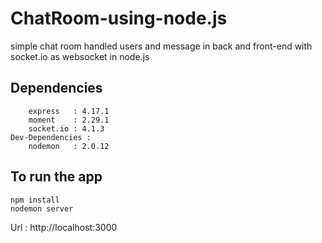 # ChatRoom-using-node.js
simple chat room handled users and message in back and front-end with socket.io as websocket in node.js
## Dependencies
```
    express   : 4.17.1
    moment    : 2.29.1
    socket.io : 4.1.3
Dev-Dependencies : 
    nodemon   : 2.0.12
```
## To run the app
```
npm install
nodemon server 
```
Url : http://localhost:3000
